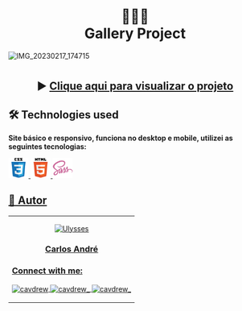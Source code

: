 ﻿<h1 align="center">
 🐘🌄🌇<br>Gallery Project
</h1>

![IMG_20230217_174715](https://user-images.githubusercontent.com/112827620/219790304-ce48bde2-fdc0-47de-807a-beb719d65e8b.jpg)

#  <h2 align="center">▶️ <a href="https://galleryproject-cavdrew.netlify.app/">Clique aqui para visualizar o projeto</a></h2>


## 🛠 Technologies used

<b>Site básico e responsivo, funciona no desktop e mobile, utilizei as seguintes tecnologias: </b>

<p align="left"> <a href="https://www.w3schools.com/css/" target="_blank" rel="noreferrer"> <img src="https://raw.githubusercontent.com/devicons/devicon/master/icons/css3/css3-original-wordmark.svg" alt="css3" width="40" height="40"/> </a> <a href="https://git-scm.com/" target="_blank" rel="noreferrer"><a href="https://www.w3.org/html/" target="_blank" rel="noreferrer"> <img src="https://raw.githubusercontent.com/devicons/devicon/master/icons/html5/html5-original-wordmark.svg" alt="html5" width="40" height="40"/> </a> <a href="https://sass-lang.com" target="_blank" rel="noreferrer"> <img src="https://raw.githubusercontent.com/devicons/devicon/master/icons/sass/sass-original.svg" alt="sass" width="40" height="40"/> </a> <a href="https://www.typescriptlang.org/" target="_blank" rel="noreferrer"></p>

<h2>📌 Autor</h2>

<table>

<tr>

<td align="center">

<a href="https://github.com/cavdrew">

<img src="https://media.licdn.com/dms/image/D4D03AQFY72N29-ZQKg/profile-displayphoto-shrink_200_200/0/1674579720006?e=1681948800&v=beta&t=L596gRDnyPRtfWdcobzRqn0vWfQO9qwgT23fvYVCKHo" width="120px;" alt="Ulysses"/><br>

<sub>
  <h3><b><a href="https://github.com/cavdrew">Carlos André</a></b></h3>
</sub>

</a>

<h3 align="left">Connect with me:</h3>
<p align="left">
<a href="https://linkedin.com/in/cavdrew" target="blank"><img align="center" src="https://raw.githubusercontent.com/rahuldkjain/github-profile-readme-generator/master/src/images/icons/Social/linked-in-alt.svg" alt="cavdrew" height="30" width="40" /></a>
<a href="https://instagram.com/cavdrew_" target="blank"><img align="center" src="https://raw.githubusercontent.com/rahuldkjain/github-profile-readme-generator/master/src/images/icons/Social/instagram.svg" alt="cavdrew_" height="30" width="40" /></a>
<a href="https://github.com/cavdrew" target="blank"><img align="center" src="https://raw.githubusercontent.com/rahuldkjain/github-profile-readme-generator/master/src/images/icons/Social/github.svg" alt="cavdrew_" height="30" width="40" /></a>
</p>
